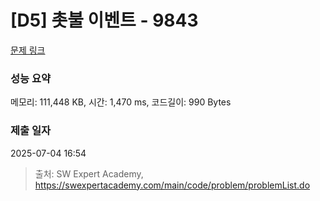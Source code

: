 # [D5] 촛불 이벤트 - 9843 

[문제 링크](https://swexpertacademy.com/main/code/problem/problemDetail.do?contestProbId=AXGBKzuaPOoDFAXR) 

### 성능 요약

메모리: 111,448 KB, 시간: 1,470 ms, 코드길이: 990 Bytes

### 제출 일자

2025-07-04 16:54



> 출처: SW Expert Academy, https://swexpertacademy.com/main/code/problem/problemList.do